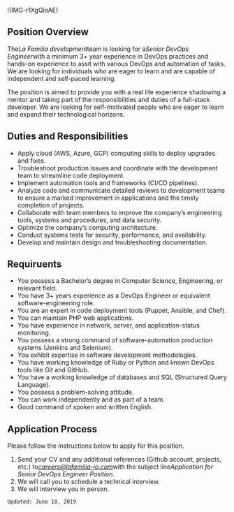 !(IMG-r1XgQioAE)

## Position Overview

The*La Familia development*team is looking for a*Senior DevOps Engineer*with a minimum 3+ year experience in DevOps practices and hands-on experience to assit with various DevOps and automation of tasks. We are looking for individuals who are eager to learn and are capable of independent and self-paced learning.

The position is aimed to provide you with a real life experience shadowing a mentor and taking part of the responsibilities and duties of a full-stack developer. We are looking for self-motivated people who are eager to learn and expand their technological horizons.

## Duties and Responsibilities

* Apply cloud (AWS, Azure, GCP) computing skills to deploy upgrades and fixes.
* Troubleshoot production issues and coordinate with the development team to streamline code deployment.
* Implement automation tools and frameworks (CI/CD pipelines).
* Analyze code and communicate detailed reviews to development teams to ensure a marked improvement in 	        applications and the timely completion of projects.
* Collaborate with team members to improve the company’s engineering tools, systems and procedures, and data        security.
* Optimize the company’s computing architecture.
* Conduct systems tests for security, performance, and availability.
* Develop and maintain design and troubleshooting documentation.

## Requiruents

* You possess a Bachelor’s degree in Computer Science, Engineering, or relevant field.
* You have 3+ years experience as a DevOps Engineer or equivalent software-engineering role.
* You are an expert in code deployment tools (Puppet, Ansible, and Chef).
* You can maintain PHP web applications.
* You have experience in network, server, and application-status monitoring.
* You possess a strong command of software-automation production systems (Jenkins and Selenium).
* You exhibit expertise in software development methodologies.
* You have working knowledge of Ruby or Python and known DevOps tools like Git and GitHub.
* You have a working knowledge of databases and SQL (Structured Query Language).
* You possess a problem-solving attitude.
* You can work independently and as part of a team.
* Good command of spoken and written English.

## Application Process

Please follow the instructions below to apply for this position.

1. Send your CV and any additional references (Github account, projects, etc.) to*careers@lafamilia-jo.com*with 	 the subject line*Application for Senior DevOps Engineer Position.*
2. We will call you to schedule a technical interview.
3. We will interview you in person.


`Updated: June 10, 2019`
